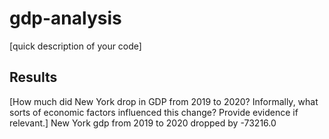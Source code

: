 # gdp-analysis

[quick description of your code]

## Results

[How much did New York drop in GDP from 2019 to 2020? Informally, what sorts of economic factors influenced this change? Provide evidence if relevant.]
New York gdp from 2019 to 2020 dropped by -73216.0